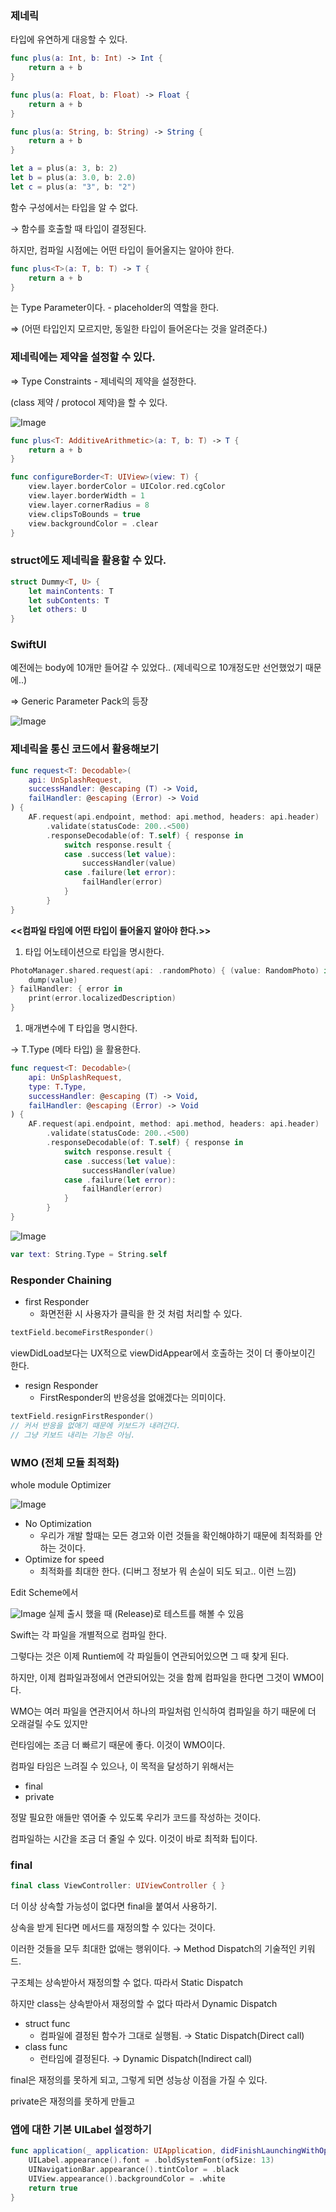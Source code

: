 ### 제네릭

타입에 유연하게 대응할 수 있다.

```swift
func plus(a: Int, b: Int) -> Int {
    return a + b
}

func plus(a: Float, b: Float) -> Float {
    return a + b
}

func plus(a: String, b: String) -> String {
    return a + b
}

let a = plus(a: 3, b: 2)
let b = plus(a: 3.0, b: 2.0)
let c = plus(a: "3", b: "2")
```

함수 구성에서는 타입을 알 수 없다.

→ 함수를 호출할 때 타입이 결정된다.

하지만, 컴파일 시점에는 어떤 타입이 들어올지는 알아야 한다.

```swift
func plus<T>(a: T, b: T) -> T {
    return a + b
}
```

<T>는 Type Parameter이다. - placeholder의 역할을 한다.

⇒ (어떤 타입인지 모르지만, 동일한 타입이 들어온다는 것을 알려준다.)

### 제네릭에는 제약을 설정할 수 있다.

⇒ Type Constraints - 제네릭의 제약을 설정한다.

(class 제약 / protocol 제약)을 할 수 있다.

![Image](https://github.com/user-attachments/assets/5ec34110-780c-4933-a019-f519089b2e20)

```swift
func plus<T: AdditiveArithmetic>(a: T, b: T) -> T {
    return a + b
}
```

```swift
func configureBorder<T: UIView>(view: T) {
    view.layer.borderColor = UIColor.red.cgColor
    view.layer.borderWidth = 1
    view.layer.cornerRadius = 8
    view.clipsToBounds = true
    view.backgroundColor = .clear
}
```

### struct에도 제네릭을 활용할 수 있다.

```swift
struct Dummy<T, U> {
    let mainContents: T
    let subContents: T
    let others: U
}
```

### SwiftUI

예전에는 body에 10개만 들어갈 수 있었다.. (제네릭으로 10개정도만 선언했었기 때문에..)

⇒ Generic Parameter Pack의 등장

![Image](https://github.com/user-attachments/assets/8b655a4e-f7a0-479e-be92-46a38c400247)

### 제네릭을 통신 코드에서 활용해보기

```swift
func request<T: Decodable>(
    api: UnSplashRequest,
    successHandler: @escaping (T) -> Void,
    failHandler: @escaping (Error) -> Void
) {
    AF.request(api.endpoint, method: api.method, headers: api.header)
        .validate(statusCode: 200..<500)
        .responseDecodable(of: T.self) { response in
            switch response.result {
            case .success(let value):
                successHandler(value)
            case .failure(let error):
                failHandler(error)
            }
        }
}
```

**<<컴파일 타임에 어떤 타입이 들어올지 알아야 한다.>>**

1. 타입 어노테이션으로 타입을 명시한다.

```swift
PhotoManager.shared.request(api: .randomPhoto) { (value: RandomPhoto) in
    dump(value)
} failHandler: { error in
    print(error.localizedDescription)
}
```

1. 매개변수에 T 타입을 명시한다.

→ T.Type (메타 타입) 을 활용한다.

```swift
func request<T: Decodable>(
    api: UnSplashRequest,
    type: T.Type,
    successHandler: @escaping (T) -> Void,
    failHandler: @escaping (Error) -> Void
) {
    AF.request(api.endpoint, method: api.method, headers: api.header)
        .validate(statusCode: 200..<500)
        .responseDecodable(of: T.self) { response in
            switch response.result {
            case .success(let value):
                successHandler(value)
            case .failure(let error):
                failHandler(error)
            }
        }
}
```

![Image](https://github.com/user-attachments/assets/ed817ed5-fad4-4475-a15f-1a861680b277)

```swift
var text: String.Type = String.self
```

### Responder Chaining

- first Responder
    - 화면전환 시 사용자가 클릭을 한 것 처럼 처리할 수 있다.

```swift
textField.becomeFirstResponder()
```

viewDidLoad보다는 UX적으로 viewDidAppear에서 호출하는 것이 더 좋아보이긴 한다.

- resign Responder
    - FirstResponder의 반응성을 없애겠다는 의미이다.

```swift
textField.resignFirstResponder()
// 커서 반응을 없애기 때문에 키보드가 내려간다.
// 그냥 키보드 내리는 기능은 아님.
```

### WMO (전체 모듈 최적화)

whole module Optimizer

![Image](https://github.com/user-attachments/assets/39f28b08-2307-40c6-acb1-90a1b5328e90)

- No Optimization
    - 우리가 개발 할때는 모든 경고와 이런 것들을 확인해야하기 때문에 최적화를 안하는 것이다.
- Optimize for speed
    - 최적화를 최대한 한다. (디버그 정보가 뭐 손실이 되도 되고.. 이런 느낌)

Edit Scheme에서

![Image](https://github.com/user-attachments/assets/94e79870-e0bf-4ddb-a370-2a74dc85951b)
실제 출시 했을 때 (Release)로 테스트를 해볼 수 있음

Swift는 각 파일을 개별적으로 컴파일 한다.

그렇다는 것은 이제 Runtiem에 각 파일들이 연관되어있으면 그 때 찾게 된다.

하지만, 이제 컴파일과정에서 연관되어있는 것을 함께 컴파일을 한다면 그것이 WMO이다.

WMO는 여러 파일을 연관지어서 하나의 파일처럼 인식하여 컴파일을 하기 때문에 더 오래걸릴 수도 있지만

런타임에는 조금 더 빠르기 때문에 좋다. 이것이 WMO이다.

컴파일 타임은 느려질 수 있으나, 이 목적을 달성하기 위해서는

- final
- private

정말 필요한 애들만 엮어줄 수 있도록 우리가 코드를 작성하는 것이다.

컴파일하는 시간을 조금 더 줄일 수 있다. 이것이 바로 최적화 팁이다.

### final

```swift
final class ViewController: UIViewController { }
```

더 이상 상속할 가능성이 없다면 final을 붙여서 사용하기.

상속을 받게 된다면 메서드를 재정의할 수 있다는 것이다.

이러한 것들을 모두 최대한 없애는 행위이다. → Method Dispatch의 기술적인 키워드.

구조체는 상속받아서 재정의할 수 없다. 따라서 Static Dispatch

하지만 class는 상속받아서 재정의할 수 없다 따라서 Dynamic Dispatch

- struct func
    - 컴파일에 결정된 함수가 그대로 실행됨. → Static Dispatch(Direct call)
- class func
    - 런타임에 결정된다. → Dynamic Dispatch(Indirect call)

final은 재정의를 못하게 되고, 그렇게 되면 성능상 이점을 가질 수 있다.

private은 재정의를 못하게 만들고 

### 앱에 대한 기본 UILabel 설정하기

```swift
func application(_ application: UIApplication, didFinishLaunchingWithOptions launchOptions: [UIApplication.LaunchOptionsKey: Any]?) -> Bool {
    UILabel.appearance().font = .boldSystemFont(ofSize: 13)
    UINavigationBar.appearance().tintColor = .black
    UIView.appearance().backgroundColor = .white
    return true
}
```
